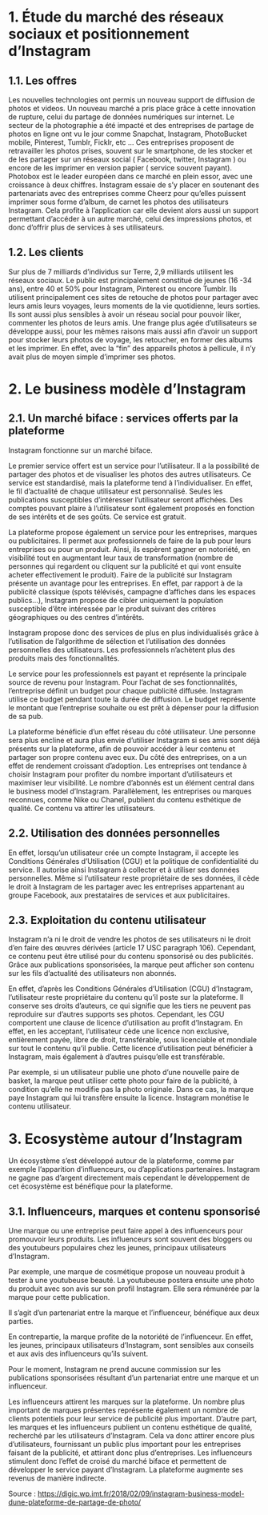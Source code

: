 # 1. Étude du marché des réseaux sociaux et positionnement d’Instagram
## 1.1. Les offres

Les nouvelles technologies ont permis un nouveau support de diffusion de photos et videos. Un nouveau marché a pris place grâce à cette innovation de rupture, celui du partage de données numériques sur internet. Le secteur de la photographie a été impacté et des entreprises de partage de photos en ligne ont vu le jour comme Snapchat, Instagram, PhotoBucket mobile, Pinterest, Tumblr, Ficklr, etc … Ces entreprises proposent de retravailler les photos prises, souvent sur le smartphone, de les stocker et de les partager sur un réseaux social ( Facebook, twitter, Instagram ) ou encore de les imprimer en version papier ( service souvent payant). Photobox est le leader européen dans ce marché en plein essor, avec une croissance à deux chiffres. Instagram essaie de s’y placer en soutenant des partenariats avec des entreprises comme Cheerz pour qu’elles puissent imprimer sous forme d’album, de carnet les photos des utilisateurs Instagram. Cela profite à l’application car elle devient alors aussi un support permettant d’accéder à un autre marché, celui des impressions photos, et donc d’offrir plus de services à ses utilisateurs.

## 1.2. Les clients

Sur plus de 7 milliards d’individus sur Terre, 2,9 milliards utilisent les réseaux sociaux. Le public est principalement constitué de jeunes (16 -34 ans), entre 40 et 50% pour Instagram, Pinterest ou encore Tumblr. Ils utilisent principalement ces sites de retouche de photos pour partager avec leurs amis leurs voyages, leurs moments de la vie quotidienne, leurs sorties. Ils sont aussi plus sensibles à avoir un réseau social pour pouvoir liker, commenter les photos de leurs amis. Une frange plus agée d’utilisateurs se développe aussi, pour les mêmes raisons mais aussi afin d’avoir un support pour stocker leurs photos de voyage, les retoucher, en former des albums et les imprimer. En effet, avec la “fin” des appareils photos à pellicule, il n’y avait plus de moyen simple d’imprimer ses photos.

# 2. Le business modèle d’Instagram

## 2.1. Un marché biface : services offerts par la plateforme

Instagram fonctionne sur un marché biface.

Le premier service offert est un service pour l’utilisateur. Il a la possibilité de partager des photos et de visualiser les photos des autres utilisateurs. Ce service est standardisé, mais la plateforme tend à l’individualiser. En effet, le fil d’actualité de chaque utilisateur est personnalisé. Seules les publications susceptibles d’intéresser l’utilisateur seront affichées. Des comptes pouvant plaire à l’utilisateur sont également proposés en fonction de ses intérêts et de ses goûts. Ce service est gratuit.

La plateforme propose également un service pour les entreprises, marques ou publicitaires. Il permet aux professionnels de faire de la pub pour leurs entreprises ou pour un produit. Ainsi, ils espèrent gagner en notoriété, en visibilité tout en augmentant leur taux de transformation (nombre de personnes qui regardent ou cliquent sur la publicité et qui vont ensuite acheter effectivement le produit). Faire de la publicité sur Instagram présente un avantage pour les entreprises. En effet, par rapport à de la publicité classique (spots télévisés, campagne d’affiches dans les espaces publics…), Instagram propose de cibler uniquement la population susceptible d’être intéressée par le produit  suivant des critères géographiques ou des centres d’intérêts.

Instagram propose donc des services de plus en plus individualisés grâce à l’utilisation de l’algorithme de sélection et l’utilisation des données personnelles des utilisateurs. Les professionnels n’achètent plus des produits mais des fonctionnalités.

Le service pour les professionnels est payant et représente la principale source de revenu pour Instagram. Pour l’achat de ses fonctionnalités, l’entreprise définit un budget pour chaque publicité diffusée. Instagram utilise ce budget pendant toute la durée de diffusion. Le budget représente le montant que l’entreprise souhaite ou est prêt à dépenser pour la diffusion de sa pub.

La plateforme bénéficie d’un effet réseau du côté utilisateur. Une personne sera plus encline et aura plus envie d’utiliser Instagram si ses amis sont déjà présents sur la plateforme, afin de pouvoir accéder à leur contenu et partager son propre contenu avec eux. Du côté des entreprises, on a un effet de rendement croissant d’adoption. Les entreprises ont tendance à choisir Instagram pour profiter du nombre important d’utilisateurs et maximiser leur visibilité. Le nombre d’abonnés est un élément central dans le business model d’Instagram. Parallèlement, les entreprises ou marques reconnues, comme Nike ou Chanel, publient du contenu esthétique de qualité. Ce contenu va attirer les utilisateurs.

## 2.2. Utilisation des données personnelles

En effet, lorsqu’un utilisateur crée un compte Instagram, il accepte les Conditions Générales d’Utilisation (CGU) et la politique de confidentialité du service. Il autorise ainsi Instagram à collecter et à utiliser ses données personnelles. Même si l’utilisateur reste propriétaire de ses données, il cède le droit à Instagram de les partager avec les entreprises appartenant au groupe Facebook, aux prestataires de services et aux publicitaires.

## 2.3. Exploitation du contenu utilisateur

Instagram n’a  ni le droit de vendre les photos de ses utilisateurs ni le droit d’en faire des œuvres dérivées (article 17 USC paragraph 106). Cependant, ce contenu peut être utilisé pour du contenu sponsorisé ou des publicités. Grâce aux publications sponsorisées, la marque peut afficher son contenu sur les fils d’actualité des utilisateurs non abonnés.

En effet, d’après les Conditions Générales d’Utilisation (CGU) d’Instagram, l’utilisateur reste propriétaire du contenu qu’il poste sur la plateforme. Il conserve ses droits d’auteurs, ce qui signifie que les tiers ne peuvent pas reproduire sur d’autres supports ses photos. Cependant, les CGU comportent une clause de licence d’utilisation au profit d’Instagram. En effet, en les acceptant, l’utilisateur cède une licence non exclusive, entièrement payée, libre de droit, transférable, sous licenciable et mondiale sur tout le contenu qu’il publie.  Cette licence d’utilisation peut bénéficier à Instagram, mais également à d’autres puisqu’elle est transférable.

Par exemple, si un utilisateur publie une photo d’une nouvelle paire de basket, la marque peut utiliser cette photo pour faire de la publicité, à condition qu’elle ne modifie pas la photo originale. Dans ce cas, la marque paye Instagram qui lui transfère ensuite la licence. Instagram monétise le contenu utilisateur.

# 3. Ecosystème autour d’Instagram

Un écosystème s’est développé autour de la plateforme, comme par exemple l’apparition d’influenceurs, ou d’applications partenaires. Instagram ne gagne pas d’argent directement mais cependant le développement de cet écosystème est bénéfique pour la plateforme.

## 3.1. Influenceurs, marques et contenu sponsorisé

Une marque ou une entreprise peut faire appel à des influenceurs pour promouvoir leurs produits. Les influenceurs sont souvent des bloggers ou des youtubeurs populaires chez les jeunes, principaux utilisateurs d’Instagram.

Par exemple, une marque de cosmétique propose un nouveau produit à tester à une youtubeuse beauté. La youtubeuse postera ensuite une photo du produit avec son avis sur son profil Instagram. Elle sera rémunérée par la marque pour cette publication.

Il s’agit d’un partenariat entre la marque et l’influenceur, bénéfique aux deux parties.

En contrepartie, la marque profite de la notoriété de l’influenceur. En effet, les jeunes, principaux utilisateurs d’Instagram, sont sensibles aux conseils et aux avis des influenceurs qu’ils suivent.

Pour le moment, Instagram ne prend aucune commission sur les publications sponsorisées résultant d’un partenariat entre une marque et un influenceur.

Les influenceurs attirent les marques sur la plateforme. Un nombre plus important de marques présentes représente également un nombre de clients potentiels pour leur service de publicité plus important. D’autre part, les marques et les influenceurs publient un contenu esthétique de qualité, recherché par les utilisateurs d’Instagram. Cela va donc attirer encore plus d’utilisateurs, fournissant un public plus important pour les entreprises faisant de la publicité, et attirant donc plus d’entreprises. Les influenceurs stimulent donc l’effet de croisé du marché biface et permettent de développer le service payant d’Instagram. La plateforme augmente ses revenus de manière indirecte.

Source : https://digic.wp.imt.fr/2018/02/09/instagram-business-model-dune-plateforme-de-partage-de-photo/